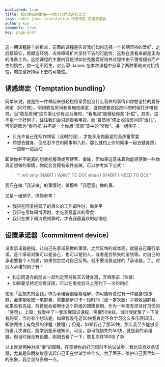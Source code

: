 ```yaml
---
published: true
title: 抵抗懒癌的策略——Habits养成系列之七
tags: habit james translation 诱惑绑定 设置承诺器
author: kun
comments: true
key: page-post
---
```


这一期课程是个转折点，前面的课程是告诉我们如何选择一个长期坚持的爱好，之后精简它，再塑造环境、去除障碍扩大坚持下去的可能性，这些在我看来都是正向的准备工作。这期课程的主要内容是讲如何克服爱好培养过程中由于激情褪去而产生的惰性，你一定不陌生，对么😹 James 在本次课程中分享了两种策略来对抗惰性，增加爱好持续下去的可能性。

## 诱惑绑定（Temptation bundling）

简单来说，就是把一件做起来很轻松很享受但没什么营养的事情和你想坚持的爱好绑定（同时做）。例如收拾房间和看电视绑定，当你想要收拾房间的时候打开电视机，当“收拾房间”这件事让你有点为难时，“看电视”能够给你些“补偿”。其实，这不是一个好例子，往往我们会只顾着看电视，而“自然地”停止收拾房间的“活儿”，可能是因为“看电视”并不是一个你想“沉溺”其中的“奖励”。换一组例子：

- 只允许自己在写作博客（此时的我），才能享用你最爱的高热量零食
- 你想去健身，但总忍不住和同事聊八卦，那么就约上你的同事一起去健身房，一边聊一边运动

即使你并不是真的想收拾房间或写博客、锻炼，但如果这意味着你能顺便做一些你真正想做的事情，你就会变得有条件去做。可以参考如下公式：
> “I will only [HABIT I WANT TO DO] when I [HABIT I NEED TO DO].”

我只在做「我该做」的事情时，做那些「我愿意」做的事。

又是一组例子，供你参考：

- 我只在回复拖延了的很久的工作邮件时，做美甲
- 我只在写每周博客时，才吃我最喜欢的零食
- 我只在做下周消费预算时，才去我最喜欢的咖啡店

## 设置承诺器（commitment device）

设置承诺器是指，让自己先承诺要做的事情，之后反悔的成本高，就逼自己履行承诺。这个承诺对象可以是自己，也可以是别人，或者是会损失的金钱等。对自己的承诺要看个人特质，如果你尝尝对自己反悔，就不要设置这样的「承诺器」了。对别人承诺的例子有：

- 和志同道合的朋友一起约定坚持每天去健身房，互相承诺（监督）
- 如果要坚持定期看牙医，可以在看完后马上预约下一次的时间

使用「会损失的金钱」作为承诺器很容易理解，你可能听说过有一种健身/跑步群，会定期收取一笔群费，需要跑步打卡一段时间（或一定次数）才能收回群费，如果没有完成，群费就会被用作这个群组的团建费用，作为一种没有坚持好习惯的「惩罚」。上周，我看中了一套乐理知识课程，需要50块钱，当时我犹豫了一下没有购买，当时有个想法是，如果我没花这50块我肯定不会学习这么多乐理知识，即使网络上有免费的课程（教程）；但是，如果我花了那50块，那么我至少能够坚持看几次课程，能学到些乐理知识。可见，那可能损失的50块，就是我的承诺器，但当时我没有设置，刚刚去看了一下，恢复原件100块了😅

以上就是两种对抗“懒”的策略，在坚持你的好习惯时不妨试试看，我比较喜欢承诺器，尤其是和朋友故意谈起自己正在尝试学些什么，为了面子，维护自己表里如一的形象，我会坚持多做一点。
